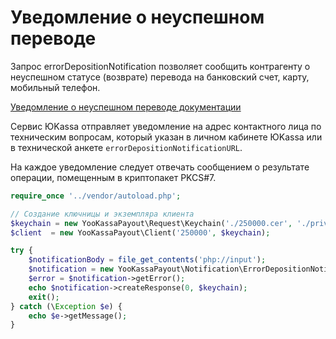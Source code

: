 # Уведомление о неуспешном переводе

Запрос errorDepositionNotification позволяет сообщить контрагенту о неуспешном статусе (возврате) 
перевода на банковский счет, карту, мобильный телефон. 

[Уведомление о неуспешном переводе документации](https://yookassa.ru/docs/payouts/api/error-deposition-notification)

Сервис ЮKassa отправляет уведомление на адрес контактного лица по техническим вопросам, 
который указан в личном кабинете ЮKassa или в технической анкете `errorDepositionNotificationURL`.

На каждое уведомление следует отвечать сообщением о результате операции, помещенным в криптопакет PKCS#7.

```php
require_once '../vendor/autoload.php';

// Создание ключницы и экземпляра клиента
$keychain = new YooKassaPayout\Request\Keychain('./250000.cer', './privateKey.pem', 12345);
$client  = new YooKassaPayout\Client('250000', $keychain);

try {
    $notificationBody = file_get_contents('php://input');
    $notification = new YooKassaPayout\Notification\ErrorDepositionNotification($notificationBody);
    $error = $notification->getError();
    echo $notification->createResponse(0, $keychain);
    exit();
} catch (\Exception $e) {
    echo $e->getMessage();
}
```
